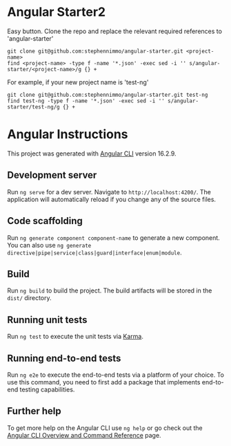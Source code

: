 # Angular Starter2

Easy button. Clone the repo and replace the relevant required references to 'angular-starter'
```
git clone git@github.com:stephennimmo/angular-starter.git <project-name>
find <project-name> -type f -name '*.json' -exec sed -i '' s/angular-starter/<project-name>/g {} +
```
For example, if your new project name is 'test-ng'
```
git clone git@github.com:stephennimmo/angular-starter.git test-ng
find test-ng -type f -name '*.json' -exec sed -i '' s/angular-starter/test-ng/g {} +
```

# Angular Instructions

This project was generated with [Angular CLI](https://github.com/angular/angular-cli) version 16.2.9.

## Development server

Run `ng serve` for a dev server. Navigate to `http://localhost:4200/`. The application will automatically reload if you change any of the source files.

## Code scaffolding

Run `ng generate component component-name` to generate a new component. You can also use `ng generate directive|pipe|service|class|guard|interface|enum|module`.

## Build

Run `ng build` to build the project. The build artifacts will be stored in the `dist/` directory.

## Running unit tests

Run `ng test` to execute the unit tests via [Karma](https://karma-runner.github.io).

## Running end-to-end tests

Run `ng e2e` to execute the end-to-end tests via a platform of your choice. To use this command, you need to first add a package that implements end-to-end testing capabilities.

## Further help

To get more help on the Angular CLI use `ng help` or go check out the [Angular CLI Overview and Command Reference](https://angular.io/cli) page.

